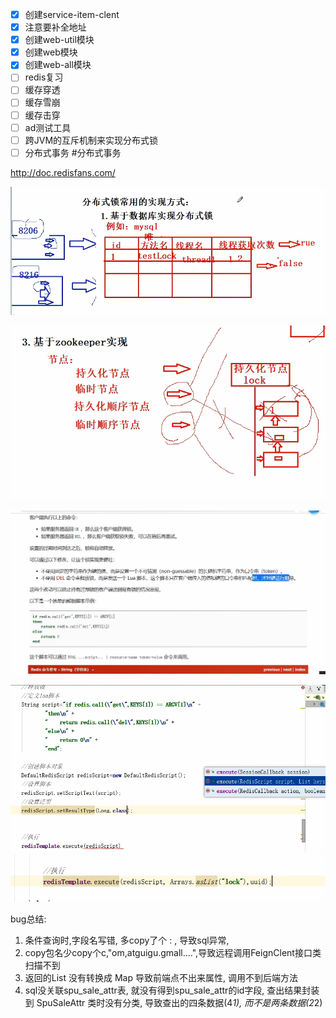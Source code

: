 - [x] 创建service-item-clent
- [x] 注意要补全地址
- [x] 创建web-util模块
- [x] 创建web模块
- [x] 创建web-all模块
- [ ] redis复习
- [ ] 缓存穿透
- [ ] 缓存雪崩
- [ ] 缓存击穿
- [ ] ad测试工具
- [ ] 跨JVM的互斥机制来实现分布式锁
- [ ] 分布式事务 #分布式事务 

http://doc.redisfans.com/ 


![](image/Pasted%20image%2020221206024319.png)

![](image/Pasted%20image%2020221206024254.png)

![](image/Pasted%20image%2020221206025303.png)

![](image/Pasted%20image%2020221206025528.png)
![](image/Pasted%20image%2020221206025554.png)

bug总结: 
1. 条件查询时,字段名写错, 多copy了个 : , 导致sql异常, 
2. copy包名少copy个c,"om,atguigu.gmall....",导致远程调用FeignClent接口类扫描不到
3. 返回的List<Map> 没有转换成 Map 导致前端点不出来属性, 调用不到后端方法
4. sql没关联spu_sale_attr表, 就没有得到spu_sale_attr的id字段, 查出结果封装到 SpuSaleAttr 类时没有分类, 导致查出的四条数据(4*1), 而不是两条数据(2*2)
